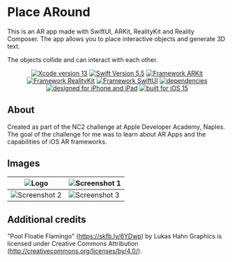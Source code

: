 # Place ARound

This is an AR app made with SwiftUI, ARKit, RealityKit and Reality Composer. The app allows you to place interactive objects and generate 3D text. 

The objects collide and can interact with each other.


<p align="center">
    <a href="#" alt="Xcode Version">
        <img src="https://img.shields.io/static/v1?label=XCode%20Version&message=13&color=brightgreen&logo=xcode" alt="Xcode version 13"></a>
    <a href="#" alt="Swift Version">
        <img src="https://img.shields.io/static/v1?label=Swift%20Version&message=5.5&color=brightgreen&logo=swift" alt="Swift Version 5.5"></a>
    <a href="#" alt="Framework ARKit">
        <img src="https://img.shields.io/static/v1?label=Framework&message=ARKit&color=brightgreen&logo=swift"
            alt="Framework ARKit"></a>        
    <a href="#" alt="Framework RealityKit">
        <img src="https://img.shields.io/static/v1?label=Framework&message=RealityKit&color=brightgreen&logo=swift"
            alt="Framework RealityKit"></a>         
    <a href="#" alt="Framework SwiftUI">
        <img src="https://img.shields.io/static/v1?label=Framework&message=SwiftUI&color=brightgreen&logo=swift"
            alt="Framework SwiftUI"></a>     
    <a href="https://github.com/maxxfrazer/FocusEntity" alt="Dependencies">
        <img src="https://img.shields.io/static/v1?label=Depenencies&message=FocusEntity&color=brightgreen" alt="dependencies"></a> 
    <a href="#" alt="Designed for iPhone and iPad">
        <img src="https://img.shields.io/static/v1?label=Designed%20for&message=iPhone%20iPad&color=brightgreen" alt="designed for iPhone and iPad"></a>  
    <a href="#" alt="Built for iOS 15">
        <img src="https://img.shields.io/static/v1?label=Built%20for&message=iOS%2015&color=brightgreen"
            alt="built for iOS 15"></a>
</p>

## About
Created as part of the NC2 challenge at Apple Developer Academy, Naples. The goal of the challenge for me was to learn about AR Apps and the capabilities of iOS AR frameworks.

## Images
| ![Logo](https://i.imgur.com/oEfapQD.png) | ![Screenshot 1](https://i.imgur.com/617Mc0A.png) |
|--|--|
| ![Screenshot 2](https://i.imgur.com/zWWEEir.png) | ![Screenshot 3](https://i.imgur.com/8ozVno2.png) |

## Additional credits
"Pool Floatie Flamingo" (https://skfb.ly/6YDwp) by Lukas Hahn Graphics is licensed under Creative Commons Attribution (http://creativecommons.org/licenses/by/4.0/).
